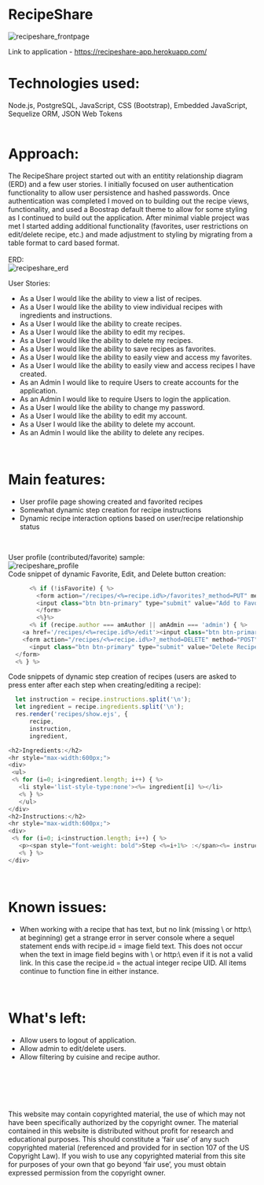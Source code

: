 # RecipeShare
![recipeshare_frontpage](https://user-images.githubusercontent.com/89054252/137150446-2568b9a1-1577-4175-a7ea-8c4ef70616b8.png)

Link to application - https://recipeshare-app.herokuapp.com/
<br>

# Technologies used:</br>
Node.js, PostgreSQL, JavaScript, CSS (Bootstrap), Embedded JavaScript, Sequelize ORM, JSON Web Tokens  
<br>

# Approach:
The RecipeShare project started out with an entitity relationship diagram (ERD) and a few user stories. I initially focused on user authentication functionality to allow user persistence and hashed passwords. Once authentication was completed I moved on to building out the recipe views, functionality, and used a Boostrap default theme to allow for some styling as I continued to build out the application. After minimal viable project was met I started adding additional functionality (favorites, user restrictions on edit/delete recipe, etc.) and made adjustment to styling by migrating from a table format to card based format.
<br>
<br>
ERD:
<br>
![recipeshare_erd](https://user-images.githubusercontent.com/89054252/137154588-dee3790d-13ff-4fd1-9454-48c28060f61e.png)
</br>

User Stories:
- As a User I would like the ability to view a list of recipes.
- As a User I would like the ability to view individual recipes with ingredients and instructions.
- As a User I would like the ability to create recipes.
- As a User I would like the ability to edit my recipes.
- As a User I would like the ability to delete my recipes.
- As a User I would like the ability to save recipes as favorites.
- As a User I would like the ability to easily view and access my favorites.
- As a User I would like the ability to easily view and access recipes I have created.
- As an Admin I would like to require Users to create accounts for the application.
- As an Admin I would like to require Users to login the application.
- As a User I would like the ability to change my password.
- As a User I would like the ability to edit my account.
- As a User I would like the ability to delete my account.
- As an Admin I would like the ability to delete any recipes.
<br>

# Main features:
- User profile page showing created and favorited recipes
- Somewhat dynamic step creation for recipe instructions
- Dynamic recipe interaction options based on user/recipe relationship status
<br>

User profile (contributed/favorite) sample:
<br>
![recipeshare_profile](https://user-images.githubusercontent.com/89054252/137161720-098786b3-b8fe-487f-aed3-28a6fbe44a62.png)
<br>
Code snippet of dynamic Favorite, Edit, and Delete button creation:
```js
      <% if (!isFavorite) { %>
        <form action="/recipes/<%=recipe.id%>/favorites?_method=PUT" method="POST">
        <input class="btn btn-primary" type="submit" value="Add to Favorites" />
        </form>
        <%}%>
      <% if (recipe.author === amAuthor || amAdmin === 'admin') { %>
    <a href='/recipes/<%=recipe.id%>/edit'><input class="btn btn-primary" type="button" value='Edit Recipe'/></a> 
    <form action="/recipes/<%=recipe.id%>?_method=DELETE" method="POST">
      <input class="btn btn-primary" type="submit" value="Delete Recipe" />
  </form> 
  <% } %>
  ```
  Code snippets of dynamic step creation of recipes (users are asked to press enter after each step when creating/editing a recipe):
  ```js
    let instruction = recipe.instructions.split('\n');
	let ingredient = recipe.ingredients.split('\n');
	res.render('recipes/show.ejs', {
		recipe,
		instruction,
		ingredient,
 ```
 ```js
 <h2>Ingredients:</h2>
<hr style="max-width:600px;">
<div>
  <ul>
  <% for (i=0; i<ingredient.length; i++) { %>
    <li style='list-style-type:none'><%= ingredient[i] %></li> 
    <% } %>
    </ul>
</div>
<h2>Instructions:</h2>
<hr style="max-width:600px;">
<div>
  <% for (i=0; i<instruction.length; i++) { %>
    <p><span style="font-weight: bold">Step <%=i+1%> :</span><%= instruction[i] %></p> 
    <% } %>
</div>
```
<br>

# Known issues:
- When working with a recipe that has text, but no link (missing \ or http:\\ at beginning) get a strange error in server console where a sequel statement ends with recipe.id = image field text. This does not occur when the text in image field begins with \ or http:\\ even if it is not a valid link. In this case the recipe.id = the actual integer recipe UID. All items continue to function fine in either instance.

<br>


# What's left:
- Allow users to logout of application.
- Allow admin to edit/delete users.
- Allow filtering by cuisine and recipe author.
</br>
</br>
</br>
</br>
</br>
This website may contain copyrighted material, the use of which may not have been specifically authorized by the copyright owner. The material contained in this website is distributed without profit for research and educational purposes.
This should constitute a ‘fair use’ of any such copyrighted material (referenced and provided for in section 107 of the US Copyright Law).
If you wish to use any copyrighted material from this site for purposes of your own that go beyond ‘fair use’, you must obtain expressed permission from the copyright owner.

